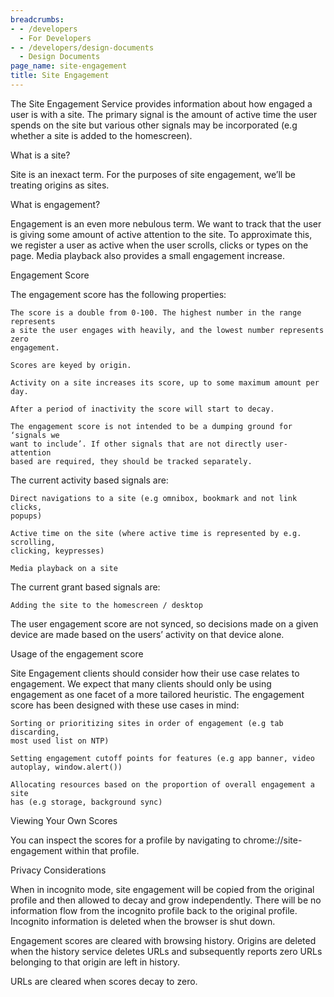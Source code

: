 ```yaml
---
breadcrumbs:
- - /developers
  - For Developers
- - /developers/design-documents
  - Design Documents
page_name: site-engagement
title: Site Engagement
---
```


The Site Engagement Service provides information about how engaged a user is
with a site. The primary signal is the amount of active time the user spends on
the site but various other signals may be incorporated (e.g whether a site is
added to the homescreen).

What is a site?

Site is an inexact term. For the purposes of site engagement, we’ll be treating
origins as sites.

What is engagement?

Engagement is an even more nebulous term. We want to track that the user is
giving some amount of active attention to the site. To approximate this, we
register a user as active when the user scrolls, clicks or types on the page.
Media playback also provides a small engagement increase.

Engagement Score

The engagement score has the following properties:

    The score is a double from 0-100. The highest number in the range represents
    a site the user engages with heavily, and the lowest number represents zero
    engagement.

    Scores are keyed by origin.

    Activity on a site increases its score, up to some maximum amount per day.

    After a period of inactivity the score will start to decay.

    The engagement score is not intended to be a dumping ground for ‘signals we
    want to include’. If other signals that are not directly user-attention
    based are required, they should be tracked separately.

The current activity based signals are:

    Direct navigations to a site (e.g omnibox, bookmark and not link clicks,
    popups)

    Active time on the site (where active time is represented by e.g. scrolling,
    clicking, keypresses)

    Media playback on a site

The current grant based signals are:

    Adding the site to the homescreen / desktop

The user engagement score are not synced, so decisions made on a given device
are made based on the users’ activity on that device alone.

Usage of the engagement score

Site Engagement clients should consider how their use case relates to
engagement. We expect that many clients should only be using engagement as one
facet of a more tailored heuristic. The engagement score has been designed with
these use cases in mind:

    Sorting or prioritizing sites in order of engagement (e.g tab discarding,
    most used list on NTP)

    Setting engagement cutoff points for features (e.g app banner, video
    autoplay, window.alert())

    Allocating resources based on the proportion of overall engagement a site
    has (e.g storage, background sync)

Viewing Your Own Scores

You can inspect the scores for a profile by navigating to
chrome://site-engagement within that profile.

Privacy Considerations

When in incognito mode, site engagement will be copied from the original profile
and then allowed to decay and grow independently. There will be no information
flow from the incognito profile back to the original profile. Incognito
information is deleted when the browser is shut down.

Engagement scores are cleared with browsing history. Origins are deleted when
the history service deletes URLs and subsequently reports zero URLs belonging to
that origin are left in history.

URLs are cleared when scores decay to zero.
